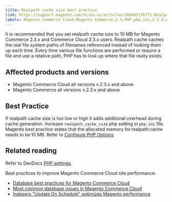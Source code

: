 ```yaml
---
title: Realpath cache size best practice
link: https://support.magento.com/hc/en-us/articles/360045176771-Realpath-cache-size-best-practice
labels: Magento Commerce Cloud,Magento Commerce,2.3,PHP,php.ini,2.3.4-p1,best practices,2.3.5-p1,2.3.x,realpath cache,2.3.1,2.3.4-p2,2.3.4,2.3.0,2.3.3,2.4,2.4.0,2.4.x,2.3.2,2.3.6,2.3.5-p2,2.3.3-p1,2.4.1,2.3.2-p2
---
```


<p>It is recommended that you set realpath cache size to 10 MB for Magento Commerce 2.3.x and Commerce Cloud 2.3.x users. Realpath cache caches the real file system paths of filenames referenced instead of looking them up each time. Every time various file functions are performed or require a file and use a relative path, PHP has to look up where that file really exists.</p>
<h2>Affected products and versions</h2>
<ul>
<li>Magento Commerce Cloud all versions v.2.3.x and above</li>
<li>Magento Commerce all versions v.2.3.x and above</li>
</ul>
<h2>Best Practice</h2>
<p>If realpath cache size is too low or high it adds additional overhead during cache generation. Increase <code>realpath_cache_size</code> php setting in <code>php.ini</code> file. Magento best practice states that the allocated memory for realpath cache needs to be 10 MB. Refer to <a href="https://devdocs.magento.com/cloud/project/project-conf-files_magento-app.html#customize-phpini-settings">Configure PHP Options</a>.</p>
<h2>Related reading </h2>
<p>Refer to DevDocs <a href="https://devdocs.magento.com/guides/v2.3/performance-best-practices/software.html#php-settings">PHP settings</a>.</p>
<p>Best practices to improve Magento Commerce Cloud site performance: </p>
<ul>
<li><a href="https://support.magento.com/hc/en-us/articles/360041997312-Database-best-practices-for-Magento-Commerce-Cloud">Database best practices for Magento Commerce Cloud</a></li>
<li><a href="https://support.magento.com/hc/en-us/articles/360041739651-Most-common-database-issues-in-Magento-Commerce-Cloud">Most common database issues in Magento Commerce Cloud</a></li>
<li><a href="https://support.magento.com/hc/en-us/articles/360040227191-Indexers-Update-On-Schedule-optimizes-Magento-performance-">Indexers "Update On Schedule" optimizes Magento performance</a></li>
</ul>
<p> </p>